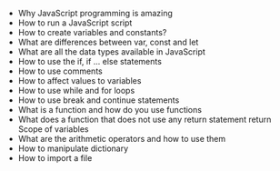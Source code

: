 * Why JavaScript programming is amazing
* How to run a JavaScript script
* How to create variables and constants?
* What are differences between var, const and let
* What are all the data types available in JavaScript
* How to use the if, if ... else statements
* How to use comments
* How to affect values to variables
* How to use while and for loops
* How to use break and continue statements
* What is a function and how do you use functions
* What does a function that does not use any return statement return
Scope of variables
* What are the arithmetic operators and how to use them
* How to manipulate dictionary
* How to import a file
